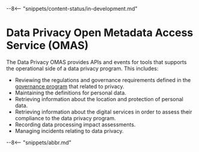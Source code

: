 <!-- SPDX-License-Identifier: CC-BY-4.0 -->
<!-- Copyright Contributors to the Egeria project. -->

--8<-- "snippets/content-status/in-development.md"

# Data Privacy Open Metadata Access Service (OMAS)

The Data Privacy OMAS provides APIs and events for tools that supports the operational side of a data privacy program.  This includes:

- Reviewing the regulations and governance requirements defined in the [governance
program](/services/omas/governance-program) that related to privacy.
- Maintaining the definitions for personal data.
- Retrieving information about the location and protection of personal data.
- Retrieving information about the digital services in order to assess their compliance to the data privacy program.
- Recording data processing impact assessments.
- Managing incidents relating to data privacy.

--8<-- "snippets/abbr.md"
